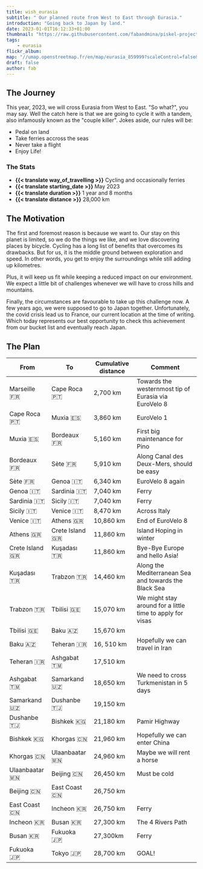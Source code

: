 ```yaml
---
title: wish_eurasia
subtitle: " Our planned route from West to East through Eurasia."
introduction: "Going back to Japan by land."
date: 2023-01-01T16:12:33+01:00
thumbnail: "https://raw.githubusercontent.com/fabandmina/piskel-projects/main/fabandmina/render/fabandmina_eurasia_map.jpg"
tags:
    - eurasia
flickr_album:
map: "//umap.openstreetmap.fr/en/map/eurasia_859999?scaleControl=false&miniMap=false&scrollWheelZoom=false&zoomControl=true&allowEdit=false&moreControl=false&searchControl=null&tilelayersControl=null&embedControl=null&datalayersControl=true&onLoadPanel=undefined&captionBar=false"
draft: false 
author: fab
---
```


## The Journey
This year, 2023, we will cross Eurasia from West to East.
"So what?", you may say. Well the catch here is that we are going to cycle it with a tandem, also infamously known as the "couple killer".
Jokes aside, our rules will be:
- Pedal on land
- Take ferries accross the seas
- Never take a flight
- Enjoy Life!

### The Stats
- <b>{{< translate way_of_travelling >}}</b> Cycling and occasionally ferries
- <b>{{< translate starting_date >}} </b> May 2023
- <b>{{< translate duration >}}</b> 1 year and 8 months
- <b>{{< translate distance >}}</b> 28,000 km

## The Motivation
The first and foremost reason is because we want to.
Our stay on this planet is limited, so we do the things we like, and we love discovering places by bicycle.
Cycling has a long list of benefits that overcomes its drawbacks.
But for us, it is the middle ground between exploration and speed. In other words, you get to enjoy the surroundings while still adding up kilometres.

Plus, it will keep us fit while keeping a reduced impact on our environment. We expect a little bit of challenges whenever we will have to cross hills and mountains.

Finally, the circumstances are favourable to take up this challenge now. A few years ago, we were supposed to go to Japan together. 
Unfortunately, the covid crisis lead us to France, our current location at the time of writing.
Which today represents our best opportunity to check this achievement from our bucket list and eventually reach Japan.

## The Plan
|   From  |   To     |  Cumulative distance | Comment |
|--------|--------|--------|--------|
|   Marseille <label title="{{< translate France >}}">🇫🇷</label>      |   Cape Roca <label title="{{< translate Portugal >}}">🇵🇹</label>    |  2,700 km  |  Towards the westernmost tip of Eurasia via EuroVelo 8  |
|   Cape Roca <label title="{{< translate Portugal >}}">🇵🇹</label>    |   Muxia <label title="{{< translate Spain >}}">🇪🇸</label>           |  3,860 km  |  EuroVelo 1 |
|   Muxia <label title="{{< translate Spain >}}">🇪🇸</label>           |   Bordeaux <label title="{{< translate France >}}">🇫🇷</label>       |  5,160 km |  First big maintenance for Pino  |
|   Bordeaux <label title="{{< translate France >}}">🇫🇷</label>       |   Sète  <label title="{{< translate France >}}">🇫🇷</label>          |  5,910 km  |  Along Canal des Deux-Mers, should be easy |
|   Sète  <label title="{{< translate France >}}">🇫🇷</label>          |   Genoa  <label title="{{< translate Italy >}}">🇮🇹</label>          |  6,340 km  |  EuroVelo 8 again |
|   Genoa  <label title="{{< translate Italy >}}">🇮🇹</label>          |   Sardinia  <label title="{{< translate Italy >}}">🇮🇹</label>       |  7,040 km |  Ferry  |
|   Sardinia  <label title="{{< translate Italy >}}">🇮🇹</label>       |   Sicily <label title="{{< translate Italy >}}">🇮🇹</label>          |  7,040 km  |  Ferry  |
|   Sicily <label title="{{< translate Italy >}}">🇮🇹</label>          |   Venice <label title="{{< translate Italy >}}">🇮🇹</label>          |  8,470 km  |  Across Italy  | 
|   Venice <label title="{{< translate Italy >}}">🇮🇹</label>          |   Athens <label title="{{< translate Greece >}}">🇬🇷</label>         |  10,860 km  |  End of EuroVelo 8 | 
|   Athens <label title="{{< translate Greece >}}">🇬🇷</label>         |   Crete Island <label title="{{< translate Greece >}}">🇬🇷</label>   |  11,860 km  |  Island Hoping in winter  | 
|   Crete Island <label title="{{< translate Greece >}}">🇬🇷</label>   |   Kuşadası <label title="{{< translate Turkey >}}">🇹🇷</label>       |  11,860 km  |  Bye-Bye Europe and hello Asia!  | 
|   Kuşadası <label title="{{< translate Turkey >}}">🇹🇷</label>       |   Trabzon <label title="{{< translate Turkey >}}">🇹🇷</label>        |  14,460 km  |  Along the Mediterranean Sea and towards the Black Sea  | 
|   Trabzon <label title="{{< translate Turkey >}}">🇹🇷</label>        |   Tbilisi <label title="{{< translate Georgia >}}">🇬🇪</label>       |  15,070 km  |  We might stay around for a little time to apply for visas  | 
|   Tbilisi <label title="{{< translate Georgia >}}">🇬🇪</label>       |   Baku <label title="{{< translate Azerbaijan >}}">🇦🇿</label>       |  15,670 km  |    | 
|   Baku <label title="{{< translate Azerbaijan >}}">🇦🇿</label>       |   Teheran <label title="{{< translate Turkmenistan >}}">🇮🇷</label>  |  16, 510 km  |  Hopefully we can travel in Iran  |
|   Teheran <label title="{{< translate Azerbaijan >}}">🇮🇷</label>    |   Ashgabat <label title="{{< translate Turkmenistan >}}">🇹🇲</label> |  17,510 km  |    | 
|   Ashgabat <label title="{{< translate Turkmenistan >}}">🇹🇲</label> |   Samarkand <label title="{{< translate Uzbekistan >}}">🇺🇿</label>  |  18,650 km  |  We need to cross Turkmenistan in 5 days  | 
|   Samarkand <label title="{{< translate Uzbekistan >}}">🇺🇿</label>  |   Dushanbe <label title="{{< translate Tajikistan >}}">🇹🇯</label>   |  19,150 km  |    | 
|   Dushanbe <label title="{{< translate Tajikistan >}}">🇹🇯</label>   |   Bishkek <label title="{{< translate Kyrgyzstan >}}">🇰🇬</label>    |  21,180 km  |  Pamir Highway  | 
|   Bishkek <label title="{{< translate Kyrgyzstan >}}">🇰🇬</label>    |   Khorgas <label title="{{< translate China >}}">🇨🇳</label>         |  21,960 km  |  Hopefully we can enter China  | 
|   Khorgas <label title="{{< translate China >}}">🇨🇳</label>         |   Ulaanbaatar <label title="{{< translate Mongolia >}}">🇲🇳</label>  |  24,960 km  |  Maybe we will rent a horse   | 
|   Ulaanbaatar <label title="{{< translate Mongolia >}}">🇲🇳</label>  |   Beijing <label title="{{< translate China >}}">🇨🇳</label>         |  26,450 km  |  Must be cold  | 
|   Beijing <label title="{{< translate China >}}">🇨🇳</label>         |   East Coast <label title="{{< translate China >}}">🇨🇳</label>      |  26,750 km  |    | 
|   East Coast <label title="{{< translate China >}}">🇨🇳</label>      |   Incheon <label title="{{< translate South Korea >}}">🇰🇷</label>   |  26,750 km  |  Ferry  | 
|   Incheon <label title="{{< translate South Korea >}}">🇰🇷</label>   |   Busan <label title="{{< translate South Korea >}}">🇰🇷</label>     |  27,300 km  |  The 4 Rivers Path  | 
|   Busan <label title="{{< translate South Korea >}}">🇰🇷</label>     |   Fukuoka <label title="{{< translate Japan >}}">🇯🇵</label>         |  27,300km  |  Ferry  | 
|   Fukuoka <label title="{{< translate Japan >}}">🇯🇵</label>         |   Tokyo <label title="{{< translate Japan >}}">🇯🇵</label>           |  28,700 km  |  GOAL!  | 

